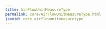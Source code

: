 ```yaml
---
title: AirFlowUnitMeasureType
permalink: core/AirFlowUnitMeasureType.html
jsonid: core_airflowunitmeasuretype
---
```

